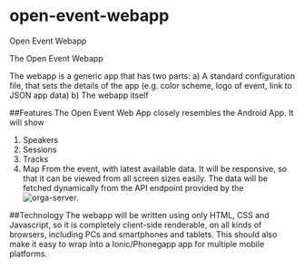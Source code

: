 # open-event-webapp
Open Event Webapp

The Open Event Webapp

The webapp is a generic app that has two parts: a) A standard configuration file, that sets the details of the app (e.g. color scheme, logo of event, link to JSON app data) b) The webapp itself

##Features
The Open Event Web App closely resembles the Android App. It will show 
 1. Speakers
 2. Sessions
 3. Tracks
 4. Map
From the event, with latest available data. 
It will be responsive, so that it can be viewed from all screen sizes easily. 
The data will be fetched dynamically from the API endpoint provided by the ![orga-server](https://github.com/fossasia/open-event-orga-server). 

##Technology
The webapp will be written using only HTML, CSS and Javascript, so it is completely client-side renderable, on all kinds of browsers, including PCs and smartphones and tablets. This should also make it easy to wrap into a Ionic/Phonegapp app for multiple mobile platforms. 
